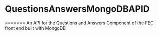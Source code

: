 # QuestionsAnswersMongoDBAPID
=======
An API for the Questions and Answers Component of the FEC front end built with MongoDB
